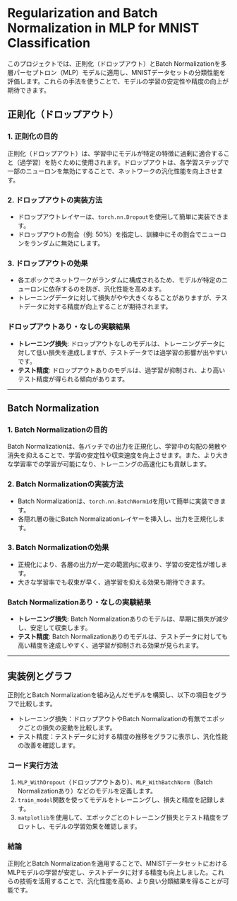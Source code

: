 # Regularization and Batch Normalization in MLP for MNIST Classification

このプロジェクトでは、正則化（ドロップアウト）とBatch Normalizationを多層パーセプトロン（MLP）モデルに適用し、MNISTデータセットの分類性能を評価します。これらの手法を使うことで、モデルの学習の安定性や精度の向上が期待できます。

## 正則化（ドロップアウト）
### 1. 正則化の目的
正則化（ドロップアウト）は、学習中にモデルが特定の特徴に過剰に適合すること（過学習）を防ぐために使用されます。ドロップアウトは、各学習ステップで一部のニューロンを無効にすることで、ネットワークの汎化性能を向上させます。

### 2. ドロップアウトの実装方法
- ドロップアウトレイヤーは、`torch.nn.Dropout`を使用して簡単に実装できます。
- ドロップアウトの割合（例: 50%）を指定し、訓練中にその割合でニューロンをランダムに無効にします。

### 3. ドロップアウトの効果
- 各エポックでネットワークがランダムに構成されるため、モデルが特定のニューロンに依存するのを防ぎ、汎化性能を高めます。
- トレーニングデータに対して損失がやや大きくなることがありますが、テストデータに対する精度が向上することが期待されます。

### ドロップアウトあり・なしの実験結果
- **トレーニング損失**: ドロップアウトなしのモデルは、トレーニングデータに対して低い損失を達成しますが、テストデータでは過学習の影響が出やすいです。
- **テスト精度**: ドロップアウトありのモデルは、過学習が抑制され、より高いテスト精度が得られる傾向があります。

---

## Batch Normalization
### 1. Batch Normalizationの目的
Batch Normalizationは、各バッチでの出力を正規化し、学習中の勾配の発散や消失を抑えることで、学習の安定性や収束速度を向上させます。また、より大きな学習率での学習が可能になり、トレーニングの高速化にも貢献します。

### 2. Batch Normalizationの実装方法
- Batch Normalizationは、`torch.nn.BatchNorm1d`を用いて簡単に実装できます。
- 各隠れ層の後にBatch Normalizationレイヤーを挿入し、出力を正規化します。

### 3. Batch Normalizationの効果
- 正規化により、各層の出力が一定の範囲内に収まり、学習の安定性が増します。
- 大きな学習率でも収束が早く、過学習を抑える効果も期待できます。

### Batch Normalizationあり・なしの実験結果
- **トレーニング損失**: Batch Normalizationありのモデルは、早期に損失が減少し、安定して収束します。
- **テスト精度**: Batch Normalizationありのモデルは、テストデータに対しても高い精度を達成しやすく、過学習が抑制される効果が見られます。

---

## 実装例とグラフ
正則化とBatch Normalizationを組み込んだモデルを構築し、以下の項目をグラフで比較します。
- トレーニング損失：ドロップアウトやBatch Normalizationの有無でエポックごとの損失の変動を比較します。
- テスト精度：テストデータに対する精度の推移をグラフに表示し、汎化性能の改善を確認します。

### コード実行方法
1. `MLP_WithDropout`（ドロップアウトあり）、`MLP_WithBatchNorm`（Batch Normalizationあり）などのモデルを定義します。
2. `train_model`関数を使ってモデルをトレーニングし、損失と精度を記録します。
3. `matplotlib`を使用して、エポックごとのトレーニング損失とテスト精度をプロットし、モデルの学習効果を確認します。

### 結論
正則化とBatch Normalizationを適用することで、MNISTデータセットにおけるMLPモデルの学習が安定し、テストデータに対する精度も向上しました。これらの技術を活用することで、汎化性能を高め、より良い分類結果を得ることが可能です。